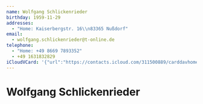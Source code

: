 ```yaml
---
name: Wolfgang Schlickenrieder
birthday: 1959-11-29
addresses:
  - "Home: Kaiserbergstr. 16\\n83365 Nußdorf"
email:
  - wolfgang.schlickenrieder@t-online.de
telephone:
  - "Home: +49 8669 7893352"
  - +49 1631832829
iCloudVCard: '{"url":"https://contacts.icloud.com/311500889/carddavhome/card/NDQ0Ny0wN0UxMDYxNC0wMjU4LTEzMzYtRkYwMC0wMDc1Rg==.vcf","etag":"\"kmfhcpp9\"","data":"BEGIN:VCARD\r\nVERSION:3.0\r\nFN:\r\nN:Schlickenrieder;Wolfgang;;;\r\nUID:4447-07E10614-0258-1336-FF00-0075F\r\nBDAY;VALUE=date:1959-11-29\r\nADR;TYPE=HOME:;;Kaiserbergstr. 16\\n83365 Nußdorf;;;;;\r\nPRODID:-//Apple Inc.//Apple WebDAV Outlook Store 4.8.26//ENX-APPLE-OL-MAPPI\r\n NG-INFO:1\r\nREV:2025-04-03T22:13:38Z\r\nORG:;\r\nEMAIL:wolfgang.schlickenrieder@t-online.de\r\nTEL;TYPE=HOME:+49 8669 7893352\r\nTEL;TYPE=CELL:+49 1631832829\r\nEND:VCARD"}'
---
```

# Wolfgang Schlickenrieder